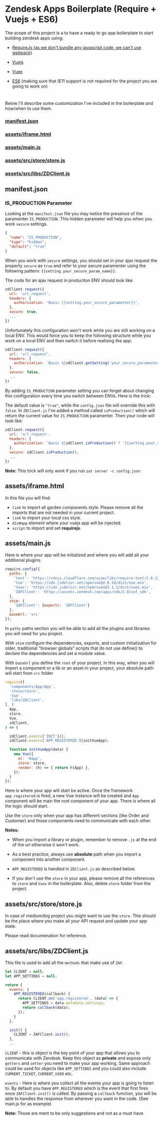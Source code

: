 # Zendesk Apps Boilerplate (Require + Vuejs + ES6)
The scope of this project is a to have a ready to go app boilerplate to start building zendesk apps using:

* [RequireJs (as we don't bundle any javascript code, we can't use webpack)](https://requirejs.org/)

* [Vuejs](https://vuejs.org/v2/guide/)

* [Vuex](https://vuex.vuejs.org/)

* [ES6](https://www.w3schools.com/js/js_es6.asp) (making sure that IE11 support is not required for the project you are going to work on)

#
Below I'll describe some customization I've included in the boilerplate and how/when to use them.

### [manifest.json](##manifest.json)
### [assets/iframe.html](##assets/iframe.html)
### [assets/main.js](##assets/main.js)
### [assets/src/store/store.js](##assets/src/store/store.js)
### [assets/src/libs/ZDClient.js](##assets/src/libs/ZDClient.js)


## **manifest.json**

### IS_PRODUCTION Parameter

Looking at the `manifest.json` file you may notice the presence of the paramenter
`IS_PRODUCTION`. This hidden parameter will help you when you work `secure` settings.

```json
{
  "name": "IS_PRODUCTION",
  "type": "hidden",
  "default": "true"
}

```

When you work with `secure` settings, you should set in your ajax request the
property `secure` as `true` and refer to your secure paramenter using the following pattern:
`{{setting.your_secure_param_name}}`.

The code for an ajax request in produciton
ENV should look like:

```javascript
zdClient.request({
  url: 'url_request',
  headers: {
    authorization: 'Basic {{setting.your_secure_paramenter}}',
  },
  secure: true,
  ...
})
```

Unfortunately this configuration won't work
while you are still working on a local ENV. This would force you to
keep the following structure while you work on a local ENV and then switch it
before realising the app:

```javascript
zdClient.request({
  url: 'url_request',
  headers: {
    authorization: `Basic ${zdClient.getSetting('your_secure_paramenter')}`,
  },
  secure: false,
  ...
})
```

By adding `IS_PRODUCTION` parameter setting you can forget about changing this
configuration every time you switch between ENVs. Here is the trick:

The default value is `"true"`, while the `config.json` file will override this with `false`.
In `ZDClient.js` I've added a method called `isProduction()` which will return the current value
for `IS_PRODUCTION` paramenter. Then your code will look like:

```javascript
zdClient.request({
  url: 'url_request',
  headers: {
    authorization: `Basic ${zdClient.isProduction() ? '{{setting.your_secure_paramenter}}' : zdClient.getSetting('your_secure_paramenter')}`,
  },
  secure: zdClient.isProduction(),
  ...
})
```
**Note:**
This trick will only work if you run `zat server -c config.json`

## **assets/iframe.html**

In this file you will find:

* `link` to import all garden components style. Please remove all the imports that are
not needed in your current project.
* `link` to import your local css style.
* `div#app` element where your vuejs app will be injected.
* `script` to import and set **requirejs**.

## **assets/main.js**

Here is where your app will be initialized and where you will add all your additional
plugins.

```javascript
require.config({
  paths: {
    'text': 'https://cdnjs.cloudflare.com/ajax/libs/require-text/2.0.12/text.min',
    'Vue': 'https://cdn.jsdelivr.net/npm/vue@2.6.10/dist/vue.min',
    'Vuex': 'https://cdn.jsdelivr.net/npm/vuex@3.1.1/dist/vuex.min',
    'ZAFClient': 'https://assets.zendesk.com/apps/sdk/2.0/zaf_sdk',
  },
  shim: {
    'ZAFClient': {exports: 'ZAFClient'}
  },
  baseUrl: 'src'
});
```

In `paths` paths section you will be able to add all the plugins and libraries you
will need for you project.

With `shim` configure the dependencies, exports, and custom initialization for older, traditional "browser globals" scripts that do not use define() to declare the dependencies and set a module value.

With `baseUrl` you define the `root` of your project. In this way, when you will import
a component or a lib or an asset in your project, your absolute path will start from
`src` folder


```javascript
require([
  'components/App/App',
  'store/store',
  'Vue',
  'libs/ZDClient',
], (
  App,
  store,
  Vue,
  zdClient,
) => {

  zdClient.events['INIT']();
  zdClient.events['APP_REGISTERED'](initVueApp);

  function initVueApp(data) {
    new Vue({
      el: '#app',
      store: store,
      render: (h) => { return h(App) },
    });
  }
});
```
Here is where your app will start be active. Once the framework `app.registered` is fired,
a new Vue instance will be created and `App` component will be main the root component of your
app. There is where all the logic should start.

Use the `store` only when your app has different sections (like Order and Customer) and
those components need to communicate with each other.

**Notes:**

* When you import a library or plugin, remember to remove `.js` at the end of the url
 otherwise it won't work.

* As a best practice, always use **absolute** path when you import a component into
another component.

* `APP_REGISTERED` is handled in `ZDClient.js` as described below.

* If you don't use the `store` in your app, please remove all the references to `store` and `Vuex` in the boilerplate. Also, delete `store` folder from the project.

## **assets/src/store/store.js**
In case of medium/big project you might want to use the `store`. This should be the place where you make all your API request and update your app state.

Please read documenation for reference.

## **assets/src/libs/ZDClient.js**

This file is used to add all the `methods` that make use of `ZAF`.

```javascript
let CLIENT = null;
let APP_SETTINGS = null;

return {
  events: {
    APP_REGISTERED(callback) {
      return CLIENT.on('app.registered', (data) => {
        APP_SETTINGS = data.metadata.settings;
        return callback(data);
      });
    }
  },

  init() {
    CLIENT = ZAFClient.init();
  },
  ...
```

`CLIENT` - this is object is the key point of your app that allows you to communicate
with Zendesk. Keep this object as **private** and expose only `getters` and `setter`
you need to make your app working. Same approach could be used for objects like `APP_SETTINGS` and you could also include `CURRENT_TICKET`, `CURRENT_USER` etc.


`events` - Here is where you collect all the events your app is going to listen to.
By default you have `APP_REGISTERED` which is the event that first fires once `ZAFClient.init()` is called. By passing a `callback` function, you will be able
to handles the response from wherever you want in the code. (See main.js for as example)

**Note:** Those are ment to be only suggestions and not as a must have.
